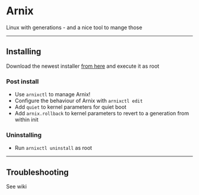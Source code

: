 # Arnix

Linux with generations - and a nice tool to mange those

---

## Installing

Download the newest installer [from here](https://github.com/GermanBread/Arnix/raw/stable/installer/install.sh) and execute it as root

### Post install

- Use `arnixctl` to manage Arnix!
- Configure the behaviour of Arnix with `arnixctl edit`
- Add `quiet` to kernel parameters for quiet boot
- Add `arnix.rollback` to kernel parameters to revert to a generation from within init

### Uninstalling

- Run `arnixctl uninstall` as root

---

## Troubleshooting

See wiki
